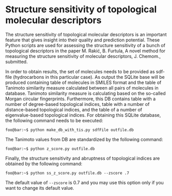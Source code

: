 # Structure sensitivity of topological molecular descriptors

The structure sensitivity of topological molecular descriptors is
an important feature that gives insight into their quality and
prediction potential. These Python scripts are used for assessing
the structure sensitivity of a bunch of topological descriptors in
the paper M. Rakić, B. Furtula, A novel method for measuring the
structure sensitivity of molecular descriptors, J. Chemom., submitted.

In order to obtain results, the set of molecules needs to be provided
as sdf-file (hydrocarbons in this particular case). As output the
SQLite base will be produced containing table of molecules in SMILES
format and the table of Tanimoto similarity measure calculated between
all pairs of molecules in database. Tanimoto similarity measure is
calculating based on the so-called Morgan circular fingerprints.
Furthermore, this DB contains table with a number of degree-based
topological indices, table with a number of distance-based topological
indices, and the table of a number of eigenvalue-based topological
indices. For obtaining this SQLite database, the following command needs
to be executed:

```Console
foo@bar:~$ python make_db_with_tis.py sdfFile outfile.db
```

The Tanimoto values from DB are standardized by the following
command:

```Console
foo@bar:~$ python z_score.py outfile.db
```
Finally, the structure sensitivity and abruptness of topological
indices are obtained by the following command:

```Console
foo@bar:~$ python ss_z_score.py outfile.db --zscore .7
```

The default value of `--zscore` is 0.7 and you may use this
option only if you want to change its default value.
